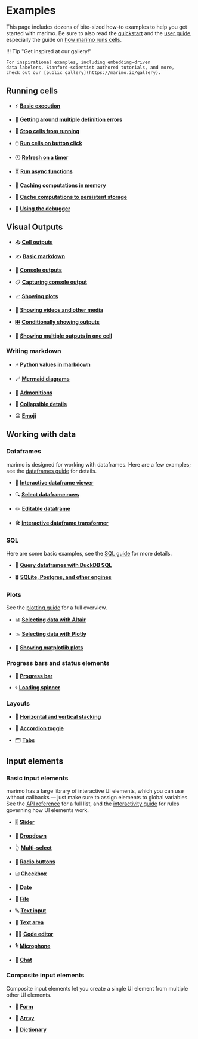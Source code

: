 # Examples

This page includes dozens of bite-sized how-to examples to help you get started
with marimo. Be sure to also read the [quickstart](../getting_started/index.md) and
the [user guide](../guides/index.md), especially the guide on [how marimo runs
cells](../guides/reactivity.md).

!!! Tip "Get inspired at our gallery!"

    For inspirational examples, including embedding-driven
    data labelers, Stanford-scientist authored tutorials, and more,
    check out our [public gallery](https://marimo.io/gallery).


## Running cells

<div class="grid cards" markdown>

-  ⚡️ [**Basic execution**](running_cells/basics.md)

-  🐞 [**Getting around multiple definition errors**](running_cells/multiple_definitions.md)

-  🛑 [**Stop cells from running**](running_cells/stop.md)

-  🖱️ [**Run cells on button click**](running_cells/run_button.md)

-  🕓 [**Refresh on a timer**](running_cells/refresh.md)

-  ⏳ [**Run async functions**](running_cells/async_await.md)

-  💾 [**Caching computations in memory**](running_cells/memory_cache.md)

-  💾 [**Cache computations to persistent storage**](running_cells/persistent_cache.md)

-  🐞 [**Using the debugger**](running_cells/debugging.md)

</div>

## Visual Outputs

<div class="grid cards" markdown>

-   📤 [**Cell outputs**](outputs/basic_output.md)

-   ✍️  [**Basic markdown**](outputs/basic_markdown.md)

-   💬 [**Console outputs**](outputs/console_outputs.md)

-   📋 [**Capturing console output**](outputs/capture_console_outputs.md)

-   📈 [**Showing plots**](outputs/plots.md)

-   🎥 [**Showing videos and other media**](../api/media/index.md)

-   🎛️ [**Conditionally showing outputs**](outputs/conditional_output.md)

-   🧩 [**Showing multiple outputs in one cell**](outputs/multiple_outputs.md)

</div>

### Writing markdown

<div class="grid cards" markdown>

-   ⚡️ [**Python values in markdown**](markdown/dynamic_markdown.md)

-   🪄 [**Mermaid diagrams**](markdown/mermaid.md)

-   🚨 [**Admonitions**](markdown/admonitions.md)

-   📂 [**Collapsible details**](markdown/details.md)

-   😀 [**Emoji**](markdown/emoji.md)

</div>

## Working with data

### Dataframes

marimo is designed for working with dataframes. Here are a few examples; see
the [dataframes guide](../guides/working_with_data/dataframes.md) for details.

<div class="grid cards" markdown>

-   🧮 [**Interactive dataframe viewer**](outputs/dataframes.md)

-   🔍 [**Select dataframe rows**](../api/inputs/table.md)

-   ✏️  [**Editable dataframe**](../api/inputs/data_editor.md)

-   🛠️ [**Interactive dataframe transformer**](../api/inputs/dataframe.md)

</div>

### SQL

Here are some basic examples, see the [SQL
guide](../guides/working_with_data/sql.md) for more details.

<div class="grid cards" markdown>

-   🦆 [**Query dataframes with DuckDB SQL**](../guides/working_with_data/sql.md#example)

-   🛢️ [**SQLite, Postgres, and other engines**](../guides/working_with_data/sql.md#connecting-to-a-custom-database)

</div>

### Plots

See the [plotting guide](../guides/working_with_data/plotting.md) for a full
overview.

<div class="grid cards" markdown>

-   📊 [**Selecting data with Altair**](../api/plotting.md#reactive-charts-with-altair)

-   📉 [**Selecting data with Plotly**](../api/plotting.md#reactive-charts-with-plotly)

-   🔭 [**Showing matplotlib plots**](outputs/plots.md)

</div>

### Progress bars and status elements

<div class="grid cards" markdown>

-   📶 [**Progress bar**](outputs/progress_bar.md)

-   🌀 [**Loading spinner**](outputs/spinner.md)

</div>

### Layouts

<div class="grid cards" markdown>

-   📐 [**Horizontal and vertical stacking**](outputs/stacks.md)

-   📁 [**Accordion toggle**](../api/layouts/accordion.md)

-   🗂️ [**Tabs**](../api/inputs/tabs.md)

</div>

## Input elements

### Basic input elements

marimo has a large library of interactive UI elements, which you can use
without callbacks — just make sure to assign elements to global variables. See
the [API reference](../api/inputs/index.md) for a full list, and the [interactivity
guide](../guides/interactivity.md) for rules governing how UI elements work.

<div class="grid cards" markdown>

-   🎚️ [**Slider**](../api/inputs/slider.md)

-   🧾 [**Dropdown**](../api/inputs/dropdown.md)

-   👆 [**Multi-select**](../api/inputs/multiselect.md)

-   🔘 [**Radio buttons**](../api/inputs/radio.md)

-   ☑️ [**Checkbox**](../api/inputs/checkbox.md)

-   📅 [**Date**](../api/inputs/dates.md)

-   📁 [**File**](../api/inputs/file.md)

-   🔤 [**Text input**](../api/inputs/text.md)

-   📝 [**Text area**](../api/inputs/text_area.md)

-   🧑‍💻 [**Code editor**](../api/inputs/code_editor.md)

-   🎙️ [**Microphone**](../api/inputs/microphone.md)

-   💬 [**Chat**](../api/inputs/chat.md)

</div>

### Composite input elements

Composite input elements let you create a single UI element from multiple
other UI elements.

<div class="grid cards" markdown>

-   🧾 [**Form**](../api/inputs/form.md)

-   🎒 [**Array**](../api/inputs/array.md)

-   📖 [**Dictionary**](../api/inputs/dictionary.md)

</div>
